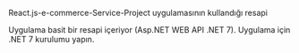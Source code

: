 
React.js-e-commerce-Service-Project uygulamasının kullandığı resapi


Uygulama basit bir resapi içeriyor (Asp.NET WEB API .NET 7). 
Uygulama için .NET 7 kurulumu yapın. 
